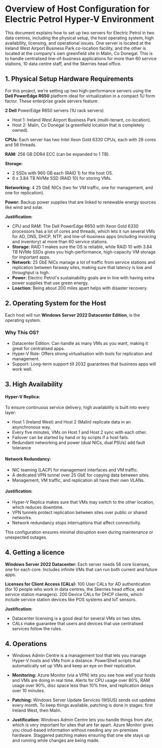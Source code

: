 # Overview of Host Configuration for Electric Petrol Hyper-V Environment
This document explains how to set up two servers for Electric Petrol in two data centres, including the physical setup, the host operating system, high availability, licensing, and operational issues. One server is located at the Ireland West Airport Business Park co-location facility, and the other is located at the company's own greenfield site in Malin, Co Donegal. This is to handle centralised line-of-business applications for more than 60 service stations, 10 data centre staff, and the Skerries head office.


## 1. Physical Setup Hardware Requirements

For this project, we’re setting up two high-performance servers using the **Dell PowerEdge R650** platform ideal for virtualization in a compact 1U form factor. These enterprise grade servers feature:

**2 Dell** PowerEdge R650 servers (1U rack servers)
- Host 1: Ireland West Airport Business Park (multi-tenant, co-location).
- Host 2: Malin, Co Donegal (a greenfield location that is completely owned).

**CPUs:** Each server has two Intel Xeon Gold 6330 CPUs, each with 28 cores and 56 threads.

**RAM:** 256 GB DDR4 ECC (can be expanded to 1 TB).

**Storage:** 
- 2 SSDs with 960 GB each (RAID 1) for the host OS.
- 6 x 3.84 TB NVMe SSD (RAID 10) for storing VMs.

**Networking:** 4 25 GbE NICs (two for VM traffic, one for management, and one for replication).

**Power:** Backup power supplies that are linked to renewable energy sources like wind and solar.

**Justification:**
- CPU and RAM: The Dell PowerEdge R650 with Xeon Gold 6330 processors has a lot of cores and threads, which lets it run several VMs for AD, DNS, DHCP, NTP, and line-of-business apps (including invoicing and inventory) at more than 60 service stations.
- **Storage:** RAID 1 makes sure the OS is reliable, while RAID 10 with 3.84 TB NVMe SSDs gives you high-performance, high-capacity VM storage for important apps.
- **Network:** 25 GbE NICs manage a lot of traffic from service stations and replication between faraway sites, making sure that latency is low and throughput is high.
- **Power:** Electric Petrol's sustainability goals are in line with having extra power supplies that use green energy.
- **Loaction:** Being about 200 miles apart helps with disaster recovery.



## 2. Operating System for the Host

Each host will run **Windows Server 2022 Datacenter Edition**, is the operating system.

### Why This OS?
- Datacenter Edition: Can handle as many VMs as you want, making it great for centralised apps.
- Hyper-V Role: Offers strong virtualisation with tools for replication and management.
- Support: Long-term support till 2032 guarantees that business apps will work well.

## 3. High Availability
#### Hyper-V Replica:
To ensure continuous service delivery, high availability is built into every layer:

- Host 1 (Ireland West) and Host 2 (Malin) replicate data in an asynchronous way.
- Every five minutes, VMs on Host 1 and Host 2 sync with each other.
- Failover can be started by hand or by scripts if a host fails.
- Redundant networking and power (dual NICs, dual PSUs) add fault tolerance
#### Network Redundancy:
- NIC teaming (LACP) for management interfaces and VM traffic.
- A dedicated VPN tunnel over 25 GbE for copying data between sites.
- Management, VM traffic, and replication all have their own VLANs.
#### Justification:
- Hyper-V Replica makes sure that VMs may switch to the other location, which reduces downtime.
- VPN tunnels protect replication between sites over public or shared networks.
- Network redundancy stops interruptions that affect connectivity.

This configuration ensures minimal disruption even during maintenance or unexpected outages.

## 4. Getting a licence
**Windows Server 2022 Datacenter:** Each server needs 56 core licenses, one for each core.
Includes infinite VMs that can run both current and future apps.

**Licenses for Client Access (CALs):**
100 User CALs for AD authentication (for 10 people who work in data centres, the Skerries head office, and service station managers).
200 Device CALs for DHCP clients, which include service station devices like POS systems and IoT sensors.

**Justification:** 
- Datacenter licensing is a good deal for several VMs on two sites.
- CALs make guarantee that users and devices that use centralised services follow the rules.

## 4. Operations
- Windows Admin Centre is a management tool that lets you manage Hyper-V hosts and VMs from a distance.
PowerShell scripts that automatically set up VMs and keep an eye on their replication.

- **Monitoring:** Azure Monitor (via a VPN) lets you see how well your hosts and VMs are doing in real time.
Alerts for CPU usage over 80%, RAM usage over 90%, disc space less than 10% free, and replication delays over 10 minutes.

- **Patching:** Windows Server Update Services (WSUS) sends out updates every month.
To keep things available, patching is done in stages: first Ireland West, then Malin.

- **Justification:** Windows Admin Centre lets you handle things from afar, which is very important for sites that are far apart.
Azure Monitor gives you cloud-based information without needing any on-premises hardware.
Staggered patching makes ensuring that one site stays up and running while changes are being made.



